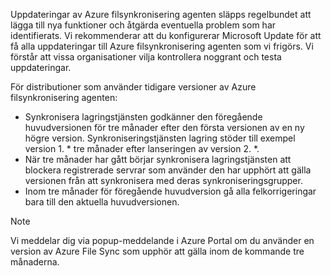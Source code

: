 Uppdateringar av Azure filsynkronisering agenten släpps regelbundet att lägga till nya funktioner och åtgärda eventuella problem som har identifierats. Vi rekommenderar att du konfigurerar Microsoft Update för att få alla uppdateringar till Azure filsynkronisering agenten som vi frigörs. Vi förstår att vissa organisationer vilja kontrollera noggrant och testa uppdateringar. 

För distributioner som använder tidigare versioner av Azure filsynkronisering agenten:

- Synkronisera lagringstjänsten godkänner den föregående huvudversionen för tre månader efter den första versionen av en ny högre version. Synkroniseringstjänsten lagring stöder till exempel version 1. \* tre månader efter lanseringen av version 2. \*.
- När tre månader har gått börjar synkronisera lagringstjänsten att blockera registrerade servrar som använder den har upphört att gälla versionen från att synkronisera med deras synkroniseringsgrupper.
- Inom tre månader för föregående huvudversion gå alla felkorrigeringar bara till den aktuella huvudversionen.

> [!Note]  
> Vi meddelar dig via popup-meddelande i Azure Portal om du använder en version av Azure File Sync som upphör att gälla inom de kommande tre månaderna.